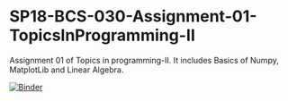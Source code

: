 # SP18-BCS-030-Assignment-01-TopicsInProgramming-II
Assignment 01 of Topics in programming-II. It includes Basics of Numpy, MatplotLib and Linear Algebra.


[![Binder](https://mybinder.org/badge_logo.svg)](https://mybinder.org/v2/gh/AsadZahed/SP18-BCS-030-Assignment-01-TopicsInProgramming-II.git/master)


